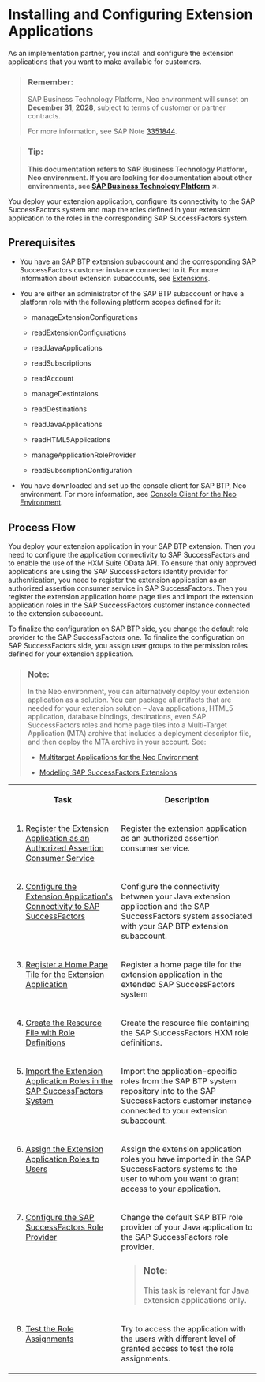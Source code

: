 <!-- loiofd92f749a9374f9190d716171f9bfd42 -->

# Installing and Configuring Extension Applications

As an implementation partner, you install and configure the extension applications that you want to make available for customers.

> ### Remember:  
> SAP Business Technology Platform, Neo environment will sunset on **December 31, 2028**, subject to terms of customer or partner contracts.
> 
> For more information, see SAP Note [3351844](https://me.sap.com/notes/3351844).

> ### Tip:  
> **This documentation refers to SAP Business Technology Platform, Neo environment. If you are looking for documentation about other environments, see [SAP Business Technology Platform](https://help.sap.com/viewer/65de2977205c403bbc107264b8eccf4b/Cloud/en-US/6a2c1ab5a31b4ed9a2ce17a5329e1dd8.html "SAP Business Technology Platform (SAP BTP) is an integrated offering comprised of four technology portfolios: database and data management, application development and integration, analytics, and intelligent technologies. The platform offers users the ability to turn data into business value, compose end-to-end business processes, and build and extend SAP applications quickly.") :arrow_upper_right:.**

You deploy your extension application, configure its connectivity to the SAP SuccessFactors system and map the roles defined in your extension application to the roles in the corresponding SAP SuccessFactors system.



## Prerequisites

-   You have an SAP BTP extension subaccount and the corresponding SAP SuccessFactors customer instance connected to it. For more information about extension subaccounts, see [Extensions](https://help.sap.com/viewer/65de2977205c403bbc107264b8eccf4b/Cloud/en-US/08b1effc53634890a525f945017e2edc.html).
-   You are either an administrator of the SAP BTP subaccount or have а platform role with the following platform scopes defined for it:
    -   manageExtensionConfigurations

    -   readExtensionConfigurations

    -   readJavaApplications

    -   readSubscriptions

    -   readAccount

    -   manageDestintaions

    -   readDestinations

    -   readJavaApplications

    -   readHTML5Applications

    -   manageApplicationRoleProvider

    -   readSubscriptionConfiguration


-   You have downloaded and set up the console client for SAP BTP, Neo environment. For more information, see [Console Client for the Neo Environment](../50-administration-and-ops-neo/console-client-for-the-neo-environment-7613230.md).




## Process Flow

You deploy your extension application in your SAP BTP extension. Then you need to configure the application connectivity to SAP SuccessFactors and to enable the use of the HXM Suite OData API. To ensure that only approved applications are using the SAP SuccessFactors identity provider for authentication, you need to register the extension application as an authorized assertion consumer service in SAP SuccessFactors. Then you register the extension application home page tiles and import the extension application roles in the SAP SuccessFactors customer instance connected to the extension subaccount.

To finalize the configuration on SAP BTP side, you change the default role provider to the SAP SuccessFactors one. To finalize the configuration on SAP SuccessFactors side, you assign user groups to the permission roles defined for your extension application.

> ### Note:  
> In the Neo environment, you can alternatively deploy your extension application as a solution. You can package all artifacts that are needed for your extension solution – Java applications, HTML5 application, database bindings, destinations, even SAP SuccessFactors roles and home page tiles into a Multi-Target Application \(MTA\) archive that includes a deployment descriptor file, and then deploy the MTA archive in your account. See:
> 
> -   [Multitarget Applications for the Neo Environment](https://help.sap.com/viewer/65de2977205c403bbc107264b8eccf4b/Cloud/en-US/e1bb7eb746d34237b8b47035adff5022.html)
> 
> -   [Modeling SAP SuccessFactors Extensions](https://help.sap.com/viewer/65de2977205c403bbc107264b8eccf4b/Cloud/en-US/ec3579359e86435cb343a7874e01acd8.html)


<table>
<tr>
<th valign="top">

Task

</th>
<th valign="top">

Description

</th>
</tr>
<tr>
<td valign="top">

1. [Register the Extension Application as an Authorized Assertion Consumer Service](register-the-extension-application-as-an-authorized-assertion-consumer-service-47c4bff.md)

</td>
<td valign="top">

Register the extension application as an authorized assertion consumer service.

</td>
</tr>
<tr>
<td valign="top">

2. [Configure the Extension Application's Connectivity to SAP SuccessFactors](configure-the-extension-application-s-connectivity-to-sap-successfactors-ebb281b.md)

</td>
<td valign="top">

Configure the connectivity between your Java extension application and the SAP SuccessFactors system associated with your SAP BTP extension subaccount.

</td>
</tr>
<tr>
<td valign="top">

3. [Register a Home Page Tile for the Extension Application](register-a-home-page-tile-for-the-extension-application-6648ccf.md)

</td>
<td valign="top">

Register a home page tile for the extension application in the extended SAP SuccessFactors system

</td>
</tr>
<tr>
<td valign="top">

4. [Create the Resource File with Role Definitions](create-the-resource-file-with-role-definitions-93d5ce5.md)

</td>
<td valign="top">

Create the resource file containing the SAP SuccessFactors HXM role definitions.

</td>
</tr>
<tr>
<td valign="top">

5. [Import the Extension Application Roles in the SAP SuccessFactors System](import-the-extension-application-roles-in-the-sap-successfactors-system-f0ed89f.md)

</td>
<td valign="top">

Import the application-specific roles from the SAP BTP system repository into to the SAP SuccessFactors customer instance connected to your extension subaccount.

</td>
</tr>
<tr>
<td valign="top">

6. [Assign the Extension Application Roles to Users](assign-the-extension-application-roles-to-users-d838fff.md)

</td>
<td valign="top">

Assign the extension application roles you have imported in the SAP SuccessFactors systems to the user to whom you want to grant access to your application.

</td>
</tr>
<tr>
<td valign="top">

7. [Configure the SAP SuccessFactors Role Provider](configure-the-sap-successfactors-role-provider-22bda07.md)

</td>
<td valign="top">

Change the default SAP BTP role provider of your Java application to the SAP SuccessFactors role provider.

> ### Note:  
> This task is relevant for Java extension applications only.



</td>
</tr>
<tr>
<td valign="top">

8. [Test the Role Assignments](test-the-role-assignments-00f238b.md)

</td>
<td valign="top">

Try to access the application with the users with different level of granted access to test the role assignments.

</td>
</tr>
</table>

